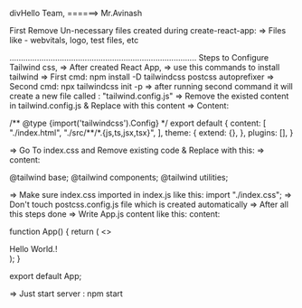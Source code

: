 divHello Team,
======> Mr.Avinash

First Remove Un-necessary files created during create-react-app:
=> Files like - webvitals, logo, test files, etc

..................................................................................
Steps to Configure Tailwind css,
=> After created React App,
=> use this commands to install tailwind
=> First cmd: npm install -D tailwindcss postcss autoprefixer
=> Second cmd: npx tailwindcss init -p
=> after running second command it will create a new file called : "tailwind.config.js"
=> Remove the existed content in tailwind.config.js & Replace with this content
=> Content:

/** @type {import('tailwindcss').Config} \*/
export default {
content: [
"./index.html",
"./src/**/\*.{js,ts,jsx,tsx}",
],
theme: {
extend: {},
},
plugins: [],
}

=> Go To index.css and Remove existing code & Replace with this:
=> content:

@tailwind base;
@tailwind components;
@tailwind utilities;

=> Make sure index.css imported in index.js like this: import "./index.css";
=> Don't touch postcss.config.js file which is created automatically
=> After all this steps done
=> Write App.js content like this:
content:

function App() {
return (
<>

<div className="text-4xl font-bold text-blue-600">Hello World.!</div>
</>
);
}

export default App;

=> Just start server : npm start
